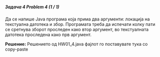 ##### Задача 4 Problem 4 (1 / 1)
Да се напише Java програма која прима два аргументи: локација на текстуална датотека и збор. Програмата треба да испечати колку пати се сретнува зборот проследен како втор аргумент, во текстуалната датотека проследена како прв аргумент.

**Решение:** Решението од HW01_4.java фајлот го поставувате тука со copy-paste